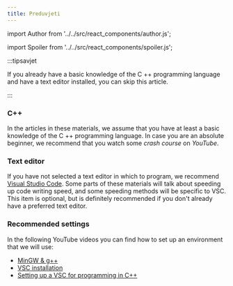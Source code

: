 ```yaml
---
title: Preduvjeti
---
```


import Author from '../../src/react_components/author.js';

import Spoiler from '../../src/react_components/spoiler.js';

<Author authorName='Ivan Vlahov' githubUsername='vlahovivan'/>

:::tipsavjet

If you already have a basic knowledge of the C ++ programming language and have a text editor installed, you can skip this article.

:::

### C++

In the articles in these materials, we assume that you have at least a basic knowledge of the C ++ programming language. In case you are an absolute beginner, we recommend that you watch some _crash course_ on _YouTube_.

### Text editor

If you have not selected a text editor in which to program, we recommend [Visual Studio Code](https://code.visualstudio.com/). Some parts of these materials will talk about speeding up code writing speed, and some speeding methods will be specific to VSC. This item is optional, but is definitely recommended if you don't already have a preferred text editor.

### Recommended settings

In the following YouTube videos you can find how to set up an environment that we will use:
- [MinGW & g++](https://www.youtube.com/watch?v=guM4XS43m4I)
- [VSC installation](https://www.youtube.com/watch?v=JGsyJI8XG0Y)
- [Setting up a VSC for programming in C++](https://www.youtube.com/watch?v=77v-Poud_io)




